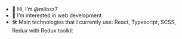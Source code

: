 - 👋 Hi, I’m @milosz7
- 👀 I’m interested in web development
- 🛠️ Main technologies that I currently use: React, Typescript, SCSS, Redux with Redux toolkit

<!---
milosz7/milosz7 is a ✨ special ✨ repository because its `README.md` (this file) appears on your GitHub profile.
You can click the Preview link to take a look at your changes.
--->
